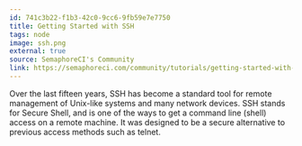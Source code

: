 ```yaml
---
id: 741c3b22-f1b3-42c0-9cc6-9fb59e7e7750
title: Getting Started with SSH
tags: node
image: ssh.png
external: true
source: SemaphoreCI's Community
link: https://semaphoreci.com/community/tutorials/getting-started-with-ssh
---
```


Over the last fifteen years, SSH has become a standard tool for remote
management of Unix-like systems and many network devices. SSH stands for Secure
Shell, and is one of the ways to get a command line (shell) access on a remote
machine. It was designed to be a secure alternative to previous access methods
such as telnet.
